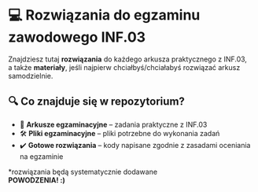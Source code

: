 # 💻 Rozwiązania do egzaminu zawodowego INF.03 

Znajdziesz tutaj **rozwiązania** do każdego arkusza praktycznego z INF.03,  
a także **materiały**, jeśli najpierw chciałbyś/chciałabyś rozwiązać arkusz samodzielnie.

## 🔍 Co znajduje się w repozytorium?

- 📄 **Arkusze egzaminacyjne** – zadania praktyczne z INF.03
- 🛠️ **Pliki egzaminacyjne** – pliki potrzebne do wykonania zadań
- ✔️ **Gotowe rozwiązania** – kody napisane zgodnie z zasadami oceniania na egzaminie

*rozwiązania będą systematycznie dodawane    
  **POWODZENIA! :)**
